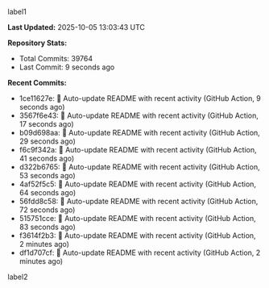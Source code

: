 
label1 
<!-- ACTIVITY_START -->
**Last Updated:** 2025-10-05 13:03:43 UTC

**Repository Stats:**
- Total Commits: 39764
- Last Commit: 9 seconds ago

**Recent Commits:**
- 1ce11627e: 🤖 Auto-update README with recent activity (GitHub Action, 9 seconds ago)
- 3567f6e43: 🤖 Auto-update README with recent activity (GitHub Action, 17 seconds ago)
- b09d698aa: 🤖 Auto-update README with recent activity (GitHub Action, 29 seconds ago)
- f6c9f342a: 🤖 Auto-update README with recent activity (GitHub Action, 41 seconds ago)
- d322b6765: 🤖 Auto-update README with recent activity (GitHub Action, 53 seconds ago)
- 4af52f5c5: 🤖 Auto-update README with recent activity (GitHub Action, 64 seconds ago)
- 56fdd8c58: 🤖 Auto-update README with recent activity (GitHub Action, 72 seconds ago)
- 515751cce: 🤖 Auto-update README with recent activity (GitHub Action, 83 seconds ago)
- f3614f2b3: 🤖 Auto-update README with recent activity (GitHub Action, 2 minutes ago)
- df1d707cf: 🤖 Auto-update README with recent activity (GitHub Action, 2 minutes ago)
<!-- ACTIVITY_END -->

label2
